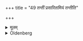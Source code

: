 +++
title = "49 तन्तीं प्रसारितामियं तन्तीति"

+++

<details><summary>मूलम्</summary>

तन्तीं प्रसारितामियं तन्तीति ४९
</details>

<details><summary>Oldenberg</summary>

52. When the rope (to which the calves are bound) is spread out, (let him recite over it the Mantra), 'This rope' (l.l. 8).
</details>
